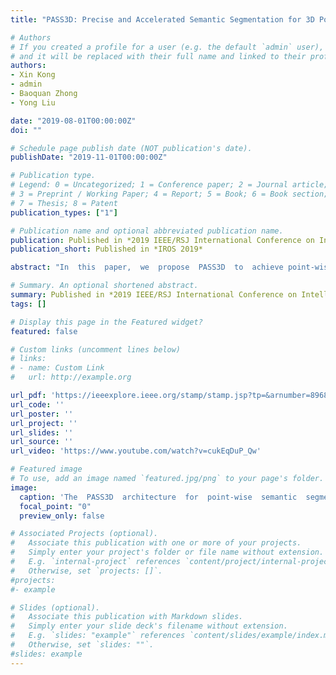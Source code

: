 ```yaml
---
title: "PASS3D: Precise and Accelerated Semantic Segmentation for 3D PointCloud"

# Authors
# If you created a profile for a user (e.g. the default `admin` user), write the username (folder name) here 
# and it will be replaced with their full name and linked to their profile.
authors:
- Xin Kong
- admin
- Baoquan Zhong
- Yong Liu

date: "2019-08-01T00:00:00Z"
doi: ""

# Schedule page publish date (NOT publication's date).
publishDate: "2019-11-01T00:00:00Z"

# Publication type.
# Legend: 0 = Uncategorized; 1 = Conference paper; 2 = Journal article;
# 3 = Preprint / Working Paper; 4 = Report; 5 = Book; 6 = Book section;
# 7 = Thesis; 8 = Patent
publication_types: ["1"]

# Publication name and optional abbreviated publication name.
publication: Published in *2019 IEEE/RSJ International Conference on Intelligent Robots and Systems (IROS)*
publication_short: Published in *IROS 2019*

abstract: "In  this  paper,  we  propose  PASS3D  to  achieve point-wise   semantic   segmentation   for   3D   point   cloud.   Our framework  combines  the  effciency  of  traditional  geometric methods  with  robustness  of  deep  learning  methods,  consisting of  two  stages:  At  stage-1,  our  accelerated  cluster  proposal algorithm will generate refined cluster proposals by segmenting point clouds without ground, capable of generating less redundant  proposals  with  higher  recall  in  an  extremely  short  time; stage-2  we  will  amplify  and  further  process  these  proposals by  a  neural  network  to  estimate  semantic  label  for  each  pointand  meanwhile  propose  a  novel  data  augmentation  method  toenhance the network's recognition capability for all categories especially   for   non-rigid   objects.   Evaluated   on   KITTI   raw dataset, PASS3D stands out against the state-of-the-art on some results, making itself competent to 3D perception in autonomous driving system."

# Summary. An optional shortened abstract.
summary: Published in *2019 IEEE/RSJ International Conference on Intelligent Robots and Systems (IROS)*
tags: []

# Display this page in the Featured widget?
featured: false

# Custom links (uncomment lines below)
# links:
# - name: Custom Link
#   url: http://example.org

url_pdf: 'https://ieeexplore.ieee.org/stamp/stamp.jsp?tp=&arnumber=8968296'
url_code: ''
url_poster: ''
url_project: ''
url_slides: ''
url_source: ''
url_video: 'https://www.youtube.com/watch?v=cukEqDuP_Qw'

# Featured image
# To use, add an image named `featured.jpg/png` to your page's folder. 
image:
  caption: 'The  PASS3D  architecture  for  point-wise  semantic  segmentation.'
  focal_point: "0"
  preview_only: false

# Associated Projects (optional).
#   Associate this publication with one or more of your projects.
#   Simply enter your project's folder or file name without extension.
#   E.g. `internal-project` references `content/project/internal-project/index.md`.
#   Otherwise, set `projects: []`.
#projects:
#- example

# Slides (optional).
#   Associate this publication with Markdown slides.
#   Simply enter your slide deck's filename without extension.
#   E.g. `slides: "example"` references `content/slides/example/index.md`.
#   Otherwise, set `slides: ""`.
#slides: example
---
```

